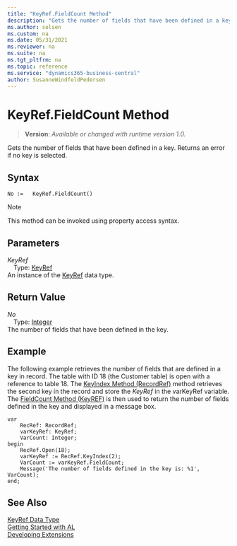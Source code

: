 ```yaml
---
title: "KeyRef.FieldCount Method"
description: "Gets the number of fields that have been defined in a key. Returns an error if no key is selected."
ms.author: solsen
ms.custom: na
ms.date: 05/31/2021
ms.reviewer: na
ms.suite: na
ms.tgt_pltfrm: na
ms.topic: reference
ms.service: "dynamics365-business-central"
author: SusanneWindfeldPedersen
---
```

[//]: # (START>DO_NOT_EDIT)
[//]: # (IMPORTANT:Do not edit any of the content between here and the END>DO_NOT_EDIT.)
[//]: # (Any modifications should be made in the .xml files in the ModernDev repo.)
# KeyRef.FieldCount Method
> **Version**: _Available or changed with runtime version 1.0._

Gets the number of fields that have been defined in a key. Returns an error if no key is selected.


## Syntax
```
No :=   KeyRef.FieldCount()
```
> [!NOTE]
> This method can be invoked using property access syntax.

## Parameters
*KeyRef*  
&emsp;Type: [KeyRef](keyref-data-type.md)  
An instance of the [KeyRef](keyref-data-type.md) data type.  

## Return Value
*No*  
&emsp;Type: [Integer](../integer/integer-data-type.md)  
The number of fields that have been defined in the key.


[//]: # (IMPORTANT: END>DO_NOT_EDIT)

## Example

The following example retrieves the number of fields that are defined in a key in record. The table with ID 18 \(the Customer table\) is open with a reference to table 18. The [KeyIndex Method \(RecordRef\)](../library.md) method retrieves the second key in the record and store the *KeyRef* in the varKeyRef variable. The [FieldCount Method \(KeyREF\)](../library.md) is then used to return the number of fields defined in the key and displayed in a message box.
 
```al
var
    RecRef: RecordRef;
    varKeyRef: KeyRef;
    VarCount: Integer;
begin 
    RecRef.Open(18);  
    varKeyRef := RecRef.KeyIndex(2);  
    VarCount := varKeyRef.FieldCount;  
    Message('The number of fields defined in the key is: %1', VarCount);  
end;
```  
  

## See Also
[KeyRef Data Type](keyref-data-type.md)  
[Getting Started with AL](../../devenv-get-started.md)  
[Developing Extensions](../../devenv-dev-overview.md)